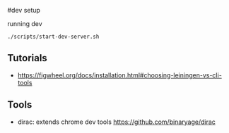 #dev setup

running dev
```shell script
./scripts/start-dev-server.sh
```


## Tutorials

- https://figwheel.org/docs/installation.html#choosing-leiningen-vs-cli-tools

## Tools

- dirac: extends chrome dev tools
    https://github.com/binaryage/dirac
